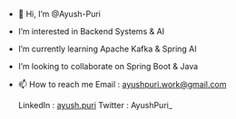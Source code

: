 - 👋 Hi, I’m @Ayush-Puri
-    I’m interested in Backend Systems & AI
-    I’m currently learning Apache Kafka & Spring AI
-    I’m looking to collaborate on Spring Boot & Java
- 📫 How to reach me Email : ayushpuri.work@gmail.com

  LinkedIn : [ayush.puri](www.linkedin.com/in/ayushpurii)
  Twitter : AyushPuri_
